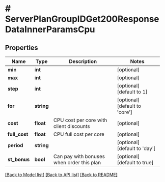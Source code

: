 # # ServerPlanGroupIDGet200ResponseDataInnerParamsCpu

## Properties

Name | Type | Description | Notes
------------ | ------------- | ------------- | -------------
**min** | **int** |  | [optional]
**max** | **int** |  | [optional]
**step** | **int** |  | [optional] [default to 1]
**for** | **string** |  | [optional] [default to 'core']
**cost** | **float** | CPU cost per core with client discounts | [optional]
**full_cost** | **float** | CPU full cost per core | [optional]
**period** | **string** |  | [optional] [default to 'day']
**st_bonus** | **bool** | Can pay with bonuses when order this plan | [optional] [default to true]

[[Back to Model list]](../../README.md#models) [[Back to API list]](../../README.md#endpoints) [[Back to README]](../../README.md)
